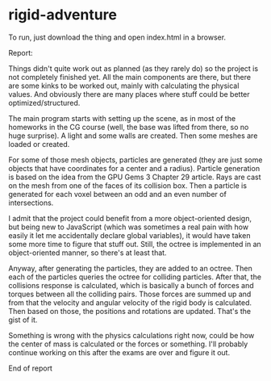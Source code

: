 # rigid-adventure
To run, just download the thing and open index.html in a browser.

Report:

Things didn't quite work out as planned (as they rarely do) so the project is not completely finished yet. All the main components are there, but there are some kinks to be worked out, mainly with calculating the physical values. And obviously there are many places where stuff could be better optimized/structured.  

The main program starts with setting up the scene, as in most of the homeworks in the CG course (well, the base was lifted from there, so no huge surprise). A light and some walls are created. Then some meshes are loaded or created.

For some of those mesh objects, particles are generated (they are just some objects that have coordinates for a center and a radius). Particle generation is based on the idea from the GPU Gems 3 Chapter 29 article. Rays are cast on the mesh from one of the faces of its collision box. Then a particle is generated for each voxel between an odd and an even number of intersections. 

I admit that the project could benefit from a more object-oriented design, but being new to JavaScript (which was sometimes a real pain with how easily it let me accidentally declare global variables), it would have taken some more time to figure that stuff out. Still, the octree is implemented in an object-oriented manner, so there's at least that.

Anyway, after generating the particles, they are added to an octree. Then each of the particles queries the octree for colliding particles. After that, the collisions response is calculated, which is basically a bunch of forces and torques between all the colliding pairs. Those forces are summed up and from that the velocity and angular velocity of the rigid body is calculated. Then based on those, the positions and rotations are updated. That's the gist of it.

Something is wrong with the physics calculations right now, could be how the center of mass is calculated or the forces or something. I'll probably continue working on this after the exams are over and figure it out. 

End of report
